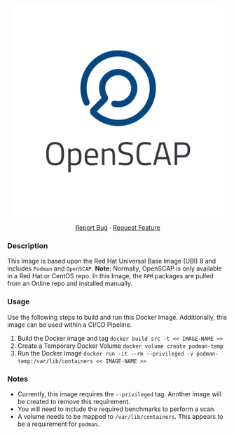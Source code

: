 <!-- PROJECT LOGO -->
<br />
<div align="center">

  <a href="https://github.com/pkeech/ubi-podman-oscap/">
    <img src="https://github.com/pkeech/ubi-podman-oscap/blob/main/docs/images/OpenSCAPBanner.png?raw=true" alt="Logo" width="480" />
  </a>

  <p align="center">
    <a href="https://github.com/pkeech/ubi-podman-oscap/-/issues">Report Bug</a>
    ·
    <a href="https://github.com/pkeech/ubi-podman-oscap/-/issues">Request Feature</a>
  </p>
  
</div>

### Description
This Image is based upon the Red Hat Universal Base Image (UBI) 8 and includes `Podman` and `OpenSCAP`. **Note:** Normally, OpenSCAP is only available in a Red Hat or CentOS repo. In this Image, the `RPM` packages are pulled from an Online repo and installed manually.


### Usage
Use the following steps to build and run this Docker Image. Additionally, this image can be used within a CI/CD Pipeline.

1. Build the Docker image and tag `docker build src -t << IMAGE-NAME >>`
2. Create a Temporary Docker Volume `docker volume create podman-temp`
3. Run the Docker Image `docker run -it --rm --privileged -v podman-temp:/var/lib/containers << IMAGE-NAME >>`

### Notes

* Currently, this image requires the `--privileged` tag. Another image will be created to remove this requirement.
* You will need to include the required benchmarks to perform a scan.
* A volume needs to be mapped to `/var/lib/containers`. This appears to be a requirement for `podman`.
